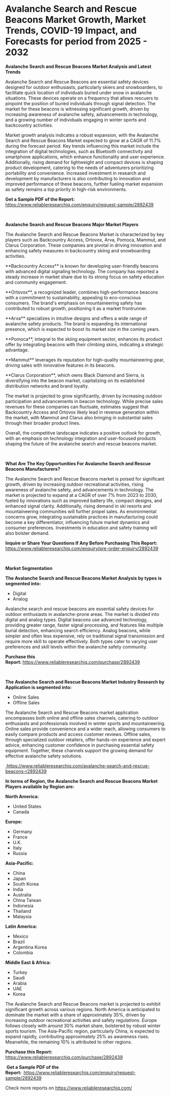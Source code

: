 <p><h1>Avalanche Search and Rescue Beacons Market Growth, Market Trends, COVID-19 Impact, and Forecasts for period from 2025 - 2032</h1></p><p><strong>Avalanche Search and Rescue Beacons Market Analysis and Latest Trends</strong></p>
<p><p>Avalanche Search and Rescue Beacons are essential safety devices designed for outdoor enthusiasts, particularly skiers and snowboarders, to facilitate quick location of individuals buried under snow in avalanche situations. These devices operate on a frequency that allows rescuers to pinpoint the position of buried individuals through signal detection. The market for these beacons is witnessing significant growth, driven by increasing awareness of avalanche safety, advancements in technology, and a growing number of individuals engaging in winter sports and backcountry activities.</p><p>Market growth analysis indicates a robust expansion, with the Avalanche Search and Rescue Beacons Market expected to grow at a CAGR of 11.7% during the forecast period. Key trends influencing this market include the integration of digital technologies, such as Bluetooth connectivity and smartphone applications, which enhance functionality and user experience. Additionally, rising demand for lightweight and compact devices is shaping product development, catering to the needs of adventurers prioritizing portability and convenience. Increased investment in research and development by manufacturers is also contributing to innovation and improved performance of these beacons, further fueling market expansion as safety remains a top priority in high-risk environments.</p></p>
<p><strong>Get a Sample PDF of the Report:&nbsp;</strong> <a href="https://www.reliableresearchiq.com/enquiry/request-sample/2892439?utm_campaign=2717&utm_medium=2&utm_source=Github&utm_content=ia&utm_term=15032025&utm_id=avalanche-search-and-rescue-beacons">https://www.reliableresearchiq.com/enquiry/request-sample/2892439</a></p>
<p>&nbsp;</p>
<p><strong>Avalanche Search and Rescue Beacons Major Market Players</strong></p>
<p><p>The Avalanche Search and Rescue Beacons Market is characterized by key players such as Backcountry Access, Ortovox, Arva, Pomoca, Mammut, and Clarus Corporation. These companies are pivotal in driving innovation and enhancing safety measures in backcountry skiing and snowboarding activities.</p><p>**Backcountry Access** is known for developing user-friendly beacons with advanced digital signaling technology. The company has reported a steady increase in market share due to its strong focus on safety education and community engagement. </p><p>**Ortovox**, a recognized leader, combines high-performance beacons with a commitment to sustainability, appealing to eco-conscious consumers. The brand's emphasis on mountaineering safety has contributed to robust growth, positioning it as a market frontrunner.</p><p>**Arva** specializes in intuitive designs and offers a wide range of avalanche safety products. The brand is expanding its international presence, which is expected to boost its market size in the coming years. </p><p>**Pomoca**, integral to the skiing equipment sector, enhances its product offer by integrating beacons with their climbing skins, indicating a strategic advantage. </p><p>**Mammut** leverages its reputation for high-quality mountaineering gear, driving sales with innovative features in its beacons. </p><p>**Clarus Corporation**, which owns Black Diamond and Sierra, is diversifying into the beacon market, capitalizing on its established distribution networks and brand loyalty.</p><p>The market is projected to grow significantly, driven by increasing outdoor participation and advancements in beacon technology. While precise sales revenues for these companies can fluctuate, estimates suggest that Backcountry Access and Ortovox likely lead in revenue generation within the market, with Mammut and Clarus also bringing in substantial sales through their broader product lines.</p><p>Overall, the competitive landscape indicates a positive outlook for growth, with an emphasis on technology integration and user-focused products shaping the future of the avalanche search and rescue beacons market.</p></p>
<p>&nbsp;</p>
<p><strong>What Are The Key Opportunities For Avalanche Search and Rescue Beacons Manufacturers?</strong></p>
<p><p>The Avalanche Search and Rescue Beacons market is poised for significant growth, driven by increasing outdoor recreational activities, rising awareness of avalanche safety, and advancements in technology. The market is projected to expand at a CAGR of over 7% from 2023 to 2030, fueled by innovations such as improved battery life, compact designs, and enhanced signal clarity. Additionally, rising demand in ski resorts and mountaineering communities will further propel sales. As environmental concerns grow, integrating sustainable practices in manufacturing could become a key differentiator, influencing future market dynamics and consumer preferences. Investments in education and safety training will also bolster demand.</p></p>
<p><strong>Inquire or Share Your Questions If Any Before Purchasing This Report:</strong> <a href="https://www.reliableresearchiq.com/enquiry/pre-order-enquiry/2892439?utm_campaign=2717&utm_medium=2&utm_source=Github&utm_content=ia&utm_term=15032025&utm_id=avalanche-search-and-rescue-beacons">https://www.reliableresearchiq.com/enquiry/pre-order-enquiry/2892439</a></p>
<p>&nbsp;</p>
<p><strong>Market Segmentation</strong></p>
<p><strong>The Avalanche Search and Rescue Beacons Market Analysis by types is segmented into:</strong></p>
<p><ul><li>Digital</li><li>Analog</li></ul></p>
<p><p>Avalanche search and rescue beacons are essential safety devices for outdoor enthusiasts in avalanche-prone areas. The market is divided into digital and analog types. Digital beacons use advanced technology, providing greater range, faster signal processing, and features like multiple burial detection, enhancing search efficiency. Analog beacons, while simpler and often less expensive, rely on traditional signal transmission and require more skill to operate effectively. Both types cater to varying user preferences and skill levels within the avalanche safety community.</p></p>
<p><strong>Purchase this Report:&nbsp;</strong><a href="https://www.reliableresearchiq.com/purchase/2892439?utm_campaign=2717&utm_medium=2&utm_source=Github&utm_content=ia&utm_term=15032025&utm_id=avalanche-search-and-rescue-beacons">https://www.reliableresearchiq.com/purchase/2892439</a></p>
<p>&nbsp;</p>
<p><strong>The Avalanche Search and Rescue Beacons Market Industry Research by Application is segmented into:</strong></p>
<p><ul><li>Online Sales</li><li>Offline Sales</li></ul></p>
<p><p>The Avalanche Search and Rescue Beacons market application encompasses both online and offline sales channels, catering to outdoor enthusiasts and professionals involved in winter sports and mountaineering. Online sales provide convenience and a wider reach, allowing consumers to easily compare products and access customer reviews. Offline sales, through specialized outdoor retailers, offer hands-on experience and expert advice, enhancing customer confidence in purchasing essential safety equipment. Together, these channels support the growing demand for effective avalanche safety solutions.</p></p>
<p><a href="https://www.reliableresearchiq.com/avalanche-search-and-rescue-beacons-r2892439?utm_campaign=2717&utm_medium=2&utm_source=Github&utm_content=ia&utm_term=15032025&utm_id=avalanche-search-and-rescue-beacons">&nbsp;https://www.reliableresearchiq.com/avalanche-search-and-rescue-beacons-r2892439</a></p>
<p><strong>In terms of Region, the Avalanche Search and Rescue Beacons Market Players available by Region are:</strong></p>
<p>
    <p> <strong> North America: </strong>
        <ul>
            <li>United States</li>
            <li>Canada</li>
        </ul>
        </p> 
    <p> <strong> Europe: </strong>
        <ul>
            <li>Germany</li>
            <li>France</li>
            <li>U.K.</li>
            <li>Italy</li>
            <li>Russia</li>
        </ul>
        </p> 
    <p> <strong> Asia-Pacific: </strong>
        <ul>
            <li>China</li>
            <li>Japan</li>
            <li>South Korea</li>
            <li>India</li>
            <li>Australia</li>
            <li>China Taiwan</li>
            <li>Indonesia</li>
            <li>Thailand</li>
            <li>Malaysia</li>
        </ul>
        </p> 
    <p> <strong> Latin America: </strong>
        <ul>
            <li>Mexico</li>
            <li>Brazil</li>
            <li>Argentina Korea</li>
            <li>Colombia</li>
        </ul>
        </p> 
    <p> <strong> Middle East & Africa: </strong>
        <ul>
            <li>Turkey</li>
            <li>Saudi</li>
            <li>Arabia</li>
            <li>UAE</li>
            <li>Korea</li>
        </ul>
    </p>
    </p>
<p><p>The Avalanche Search and Rescue Beacons market is projected to exhibit significant growth across various regions. North America is anticipated to dominate the market with a share of approximately 35%, driven by increasing outdoor recreational activities and safety regulations. Europe follows closely with around 30% market share, bolstered by robust winter sports tourism. The Asia-Pacific region, particularly China, is expected to expand rapidly, contributing approximately 25% as awareness rises. Meanwhile, the remaining 10% is attributed to other regions.</p></p>
<p><strong>Purchase this Report: </strong><a href="https://www.reliableresearchiq.com/purchase/2892439?utm_campaign=2717&utm_medium=2&utm_source=Github&utm_content=ia&utm_term=15032025&utm_id=avalanche-search-and-rescue-beacons">https://www.reliableresearchiq.com/purchase/2892439</a></p>
<p>&nbsp;<strong>Get a Sample PDF of the Report:&nbsp;&nbsp;</strong><a href="https://www.reliableresearchiq.com/enquiry/request-sample/2892439?utm_campaign=2717&utm_medium=2&utm_source=Github&utm_content=ia&utm_term=15032025&utm_id=avalanche-search-and-rescue-beacons">https://www.reliableresearchiq.com/enquiry/request-sample/2892439</a></p>
<p><strong></strong></p>
<p>Check more reports on <a href="https://www.reliableresearchiq.com/?utm_campaign=2717&utm_medium=2&utm_source=Github&utm_content=ia&utm_term=15032025&utm_id=avalanche-search-and-rescue-beacons">https://www.reliableresearchiq.com/</a></p>